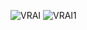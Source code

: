 ![VRAI](https://github.com/user-attachments/assets/780264db-1744-4b37-9c51-daa81fb278bd)
![VRAI1](https://github.com/user-attachments/assets/0530c06e-6574-4466-9d78-e8339f3e633f)
